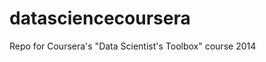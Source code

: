 datasciencecoursera
===================

Repo for Coursera's "Data Scientist's Toolbox" course 2014
